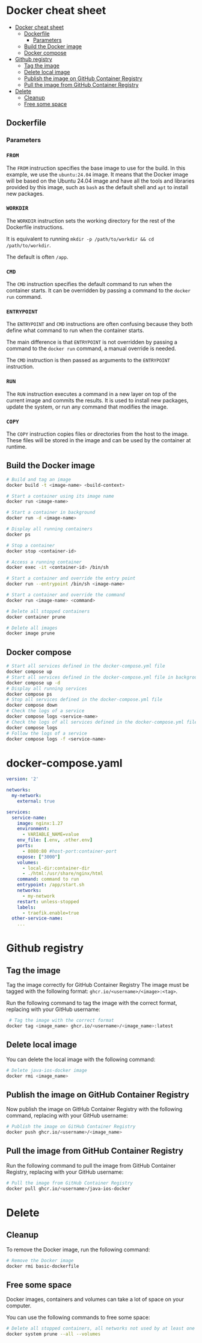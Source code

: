 # Docker cheat sheet

- [Docker cheat sheet](#docker-cheat-sheet)
    * [Dockerfile](#dockerfile)
        + [Parameters](#parameters)
    * [Build the Docker image](#build-the-docker-image)
    * [Docker compose](#docker-compose)
- [Github registry](#github-registry)
    * [Tag the image](#tag-the-image)
    * [Delete local image](#delete-local-image)
    * [Publish the image on GitHub Container Registry](#publish-the-image-on-github-container-registry)
    * [Pull the image from GitHub Container Registry](#pull-the-image-from-github-container-registry)
- [Delete](#delete)
    * [Cleanup](#cleanup)
    * [Free some space](#free-some-space)

## Dockerfile

### Parameters

### `FROM`

The `FROM` instruction specifies the base image to use for the build. In this
example, we use the `ubuntu:24.04` image. It means that the Docker image will be
based on the Ubuntu 24.04 image and have all the tools and libraries provided by
this image, such as `bash` as the default shell and `apt` to install new
packages.

### `WORKDIR`

The `WORKDIR` instruction sets the working directory for the rest of the
Dockerfile instructions.

It is equivalent to running `mkdir -p /path/to/workdir && cd /path/to/workdir`.

The default is often `/app`.

### `CMD`

The `CMD` instruction specifies the default command to run when the container
starts. It can be overridden by passing a command to the `docker run` command.

### `ENTRYPOINT`

The `ENTRYPOINT` and `CMD` instructions are often confusing because they both
define what command to run when the container starts.

The main difference is that `ENTRYPOINT` is not overridden by passing a command
to the `docker run` command, a manual override is needed.

The `CMD` instruction is then passed as arguments to the `ENTRYPOINT`
instruction.

### `RUN`

The `RUN` instruction executes a command in a new layer on top of the current
image and commits the results. It is used to install new packages, update the
system, or run any command that modifies the image.

### `COPY`

The `COPY` instruction copies files or directories from the host to the image.
These files will be stored in the image and can be used by the container at
runtime.

## Build the Docker image

```sh
# Build and tag an image
docker build -t <image-name> <build-context>

# Start a container using its image name
docker run <image-name>

# Start a container in background
docker run -d <image-name>

# Display all running containers
docker ps

# Stop a container
docker stop <container-id>

# Access a running container
docker exec -it <container-id> /bin/sh

# Start a container and override the entry point
docker run --entrypoint /bin/sh <image-name>

# Start a container and override the command
docker run <image-name> <command>

# Delete all stopped containers
docker container prune

# Delete all images
docker image prune
```

## Docker compose
```sh
# Start all services defined in the docker-compose.yml file
docker compose up
# Start all services defined in the docker-compose.yml file in background
docker compose up -d
# Display all running services
docker compose ps
# Stop all services defined in the docker-compose.yml file
docker compose down
# Check the logs of a service
docker compose logs <service-name>
# Check the logs of all services defined in the docker-compose.yml file
docker compose logs
# Follow the logs of a service
docker compose logs -f <service-name>
```

# docker-compose.yaml
``` yaml
version: '2'

networks:
  my-network:
    external: true

services:
  service-name:
    image: nginx:1.27
    environment:
      - VARIABLE_NAME=value
    env_file: [.env, .other.env]
    ports:
      - 8080:80 #host-port:container-port
    expose: ["3000"]
    volumes:
      - local-dir:container-dir
      - ./html:/usr/share/nginx/html
    command: command to run
    entrypoint: /app/start.sh
    networks:
      - my-network
    restart: unless-stopped
    labels:
      - traefik.enable=true
  other-service-name:
    ...
```


# Github registry

## Tag the image
Tag the image correctly for GitHub Container Registry
The image must be tagged with the following format: `ghcr.io/<username>/<image>:<tag>`.

Run the following command to tag the image with the correct format, replacing <username> with your GitHub username:
```sh
 # Tag the image with the correct format
docker tag <image_name> ghcr.io/<username>/<image_name>:latest
```

## Delete local image
You can delete the local image with the following command:

```sh
# Delete java-ios-docker image
docker rmi <image_name>
```

## Publish the image on GitHub Container Registry
Now publish the image on GitHub Container Registry with the following command, replacing <username> with your GitHub username:

```sh
# Publish the image on GitHub Container Registry
docker push ghcr.io/<username>/<image_name>
```

## Pull the image from GitHub Container Registry
Run the following command to pull the image from GitHub Container Registry, replacing <username> with your GitHub username:

```sh
# Pull the image from GitHub Container Registry
docker pull ghcr.io/<username>/java-ios-docker
```

# Delete

## Cleanup

To remove the Docker image, run the following command:

```sh
# Remove the Docker image
docker rmi basic-dockerfile
```

## Free some space
Docker images, containers and volumes can take a lot of space on your computer.

You can use the following commands to free some space:

```sh
# Delete all stopped containers, all networks not used by at least one container, all anonymous volumes not used by at least one container, all images without at least one container associated to them and all build cache
docker system prune --all --volumes
```
